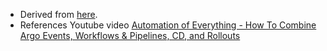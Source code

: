 * Derived from [here](https://github.com/analect-io/argo-demo).
* References Youtube video [Automation of Everything - How To Combine Argo Events, Workflows & Pipelines, CD, and Rollouts](https://youtu.be/XNXJtxkUKeY)
